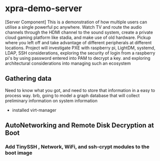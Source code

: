 # xpra-demo-server
[Server Component] This is a demonstration of how multiple users can utilise a single powerful pc anywhere. Watch TV and route the audio channels through the HDMI channel to the sound system, create a private cloud gaming platform like stadia, and make use of old hardware. Pickup where you left off and take advantage of different peripherals at different locations. Project will investigate PXE with raspberry pi, LightDM, systemd, LDAP, SSH considerations, exploring the security of login from a raspberry pi's by using password entered into PAM to decrypt a key. and exploring architectural considerations into managing such an ecosystem

## Gathering data
Need to know what you got, and need to store that information in a easy to process way. brb, going to model a graph database that will collect preliminary information on system information

- installed virt-manager

## AutoNetworking and Remote Disk Decryption at Boot
### Add TinySSH , Network, WiFi, and ssh-crypt modules to the boot image

